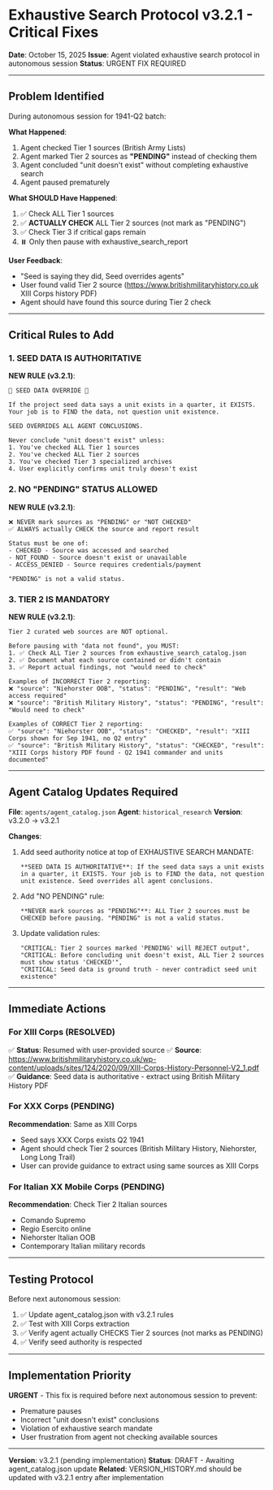# Exhaustive Search Protocol v3.2.1 - Critical Fixes

**Date**: October 15, 2025
**Issue**: Agent violated exhaustive search protocol in autonomous session
**Status**: URGENT FIX REQUIRED

---

## Problem Identified

During autonomous session for 1941-Q2 batch:

**What Happened**:
1. Agent checked Tier 1 sources (British Army Lists)
2. Agent marked Tier 2 sources as **"PENDING"** instead of checking them
3. Agent concluded "unit doesn't exist" without completing exhaustive search
4. Agent paused prematurely

**What SHOULD Have Happened**:
1. ✅ Check ALL Tier 1 sources
2. ✅ **ACTUALLY CHECK** ALL Tier 2 sources (not mark as "PENDING")
3. ✅ Check Tier 3 if critical gaps remain
4. ⏸️ Only then pause with exhaustive_search_report

**User Feedback**:
- "Seed is saying they did, Seed overrides agents"
- User found valid Tier 2 source (https://www.britishmilitaryhistory.co.uk XIII Corps history PDF)
- Agent should have found this source during Tier 2 check

---

## Critical Rules to Add

### 1. SEED DATA IS AUTHORITATIVE

**NEW RULE (v3.2.1)**:
```
🚨 SEED DATA OVERRIDE 🚨

If the project seed data says a unit exists in a quarter, it EXISTS.
Your job is to FIND the data, not question unit existence.

SEED OVERRIDES ALL AGENT CONCLUSIONS.

Never conclude "unit doesn't exist" unless:
1. You've checked ALL Tier 1 sources
2. You've checked ALL Tier 2 sources
3. You've checked Tier 3 specialized archives
4. User explicitly confirms unit truly doesn't exist
```

### 2. NO "PENDING" STATUS ALLOWED

**NEW RULE (v3.2.1)**:
```
❌ NEVER mark sources as "PENDING" or "NOT CHECKED"
✅ ALWAYS actually CHECK the source and report result

Status must be one of:
- CHECKED - Source was accessed and searched
- NOT_FOUND - Source doesn't exist or unavailable
- ACCESS_DENIED - Source requires credentials/payment

"PENDING" is not a valid status.
```

### 3. TIER 2 IS MANDATORY

**NEW RULE (v3.2.1)**:
```
Tier 2 curated web sources are NOT optional.

Before pausing with "data not found", you MUST:
1. ✅ Check ALL Tier 2 sources from exhaustive_search_catalog.json
2. ✅ Document what each source contained or didn't contain
3. ✅ Report actual findings, not "would need to check"

Examples of INCORRECT Tier 2 reporting:
❌ "source": "Niehorster OOB", "status": "PENDING", "result": "Web access required"
❌ "source": "British Military History", "status": "PENDING", "result": "Would need to check"

Examples of CORRECT Tier 2 reporting:
✅ "source": "Niehorster OOB", "status": "CHECKED", "result": "XIII Corps shown for Sep 1941, no Q2 entry"
✅ "source": "British Military History", "status": "CHECKED", "result": "XIII Corps history PDF found - Q2 1941 commander and units documented"
```

---

## Agent Catalog Updates Required

**File**: `agents/agent_catalog.json`
**Agent**: `historical_research`
**Version**: v3.2.0 → v3.2.1

**Changes**:

1. Add seed authority notice at top of EXHAUSTIVE SEARCH MANDATE:
   ```
   **SEED DATA IS AUTHORITATIVE**: If the seed data says a unit exists in a quarter, it EXISTS. Your job is to FIND the data, not question unit existence. Seed overrides all agent conclusions.
   ```

2. Add "NO PENDING" rule:
   ```
   **NEVER mark sources as "PENDING"**: ALL Tier 2 sources must be CHECKED before pausing. "PENDING" is not a valid status.
   ```

3. Update validation rules:
   ```
   "CRITICAL: Tier 2 sources marked 'PENDING' will REJECT output",
   "CRITICAL: Before concluding unit doesn't exist, ALL Tier 2 sources must show status 'CHECKED'",
   "CRITICAL: Seed data is ground truth - never contradict seed unit existence"
   ```

---

## Immediate Actions

### For XIII Corps (RESOLVED)

✅ **Status**: Resumed with user-provided source
✅ **Source**: https://www.britishmilitaryhistory.co.uk/wp-content/uploads/sites/124/2020/09/XIII-Corps-History-Personnel-V2_1.pdf
✅ **Guidance**: Seed data is authoritative - extract using British Military History PDF

### For XXX Corps (PENDING)

**Recommendation**: Same as XIII Corps
- Seed says XXX Corps exists Q2 1941
- Agent should check Tier 2 sources (British Military History, Niehorster, Long Long Trail)
- User can provide guidance to extract using same sources as XIII Corps

### For Italian XX Mobile Corps (PENDING)

**Recommendation**: Check Tier 2 Italian sources
- Comando Supremo
- Regio Esercito online
- Niehorster Italian OOB
- Contemporary Italian military records

---

## Testing Protocol

Before next autonomous session:

1. ✅ Update agent_catalog.json with v3.2.1 rules
2. ✅ Test with XIII Corps extraction
3. ✅ Verify agent actually CHECKS Tier 2 sources (not marks as PENDING)
4. ✅ Verify seed authority is respected

---

## Implementation Priority

**URGENT** - This fix is required before next autonomous session to prevent:
- Premature pauses
- Incorrect "unit doesn't exist" conclusions
- Violation of exhaustive search mandate
- User frustration from agent not checking available sources

---

**Version**: v3.2.1 (pending implementation)
**Status**: DRAFT - Awaiting agent_catalog.json update
**Related**: VERSION_HISTORY.md should be updated with v3.2.1 entry after implementation
